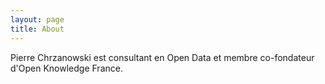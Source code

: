 ```yaml
---
layout: page
title: About
---
```


Pierre Chrzanowski est consultant en Open Data et membre co-fondateur d'Open Knowledge France.